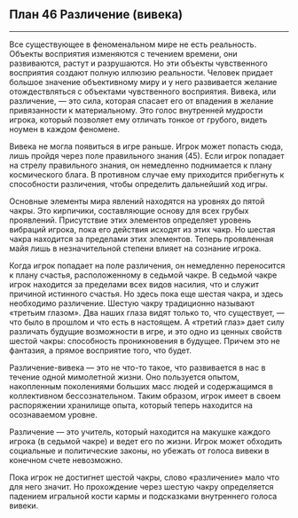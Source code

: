## План 46 Различение (вивека)


---
Все существующее в феноменальном мире не есть реальность. Объекты восприятия изменяются с течением времени, они развиваются, растут и разрушаются. Но эти объекты чувственного восприятия создают полную иллюзию реальности. Человек придает большое значение объективному миру и у него развивается желание отождествляться с объектами чувственного восприятия. Вивека, или различение, — это сила, которая спасает его от впадения в желание привязанности к материальному. Это голос внутренней мудрости игрока, который позволяет ему отличать тонкое от грубого, видеть ноумен в каждом феномене. 

Вивека не могла появиться в игре раньше. Игрок может попасть сюда, лишь пройдя через поле правильного знания (45). Если игрок попадает на стрелу правильного знания, он немедленно поднимается к плану космического блага. В противном случае ему приходится прибегнуть к способности различения, чтобы определить дальнейший ход игры. 

Основные элементы мира явлений находятся на уровнях до пятой чакры. Это кирпичики, составляющие основу для всех грубых проявлений. Присутствие этих элементов определяет уровень вибраций игрока, пока его действия исходят из этих чакр. Но шестая чакра находится за пределами этих элементов. Теперь проявленная майя лишь в незначительной степени влияет на сознание игрока. 

Когда игрок попадает на поле различения, он немедленно переносится к плану счастья, расположенному в седьмой чакре. В седьмой чакре игрок находится за пределами всех видов насилия, что и служит причиной истинного счастья. Но здесь пока еще шестая чакра, и здесь необходимо различение. Шестую чакру традиционно называют «третьим глазом». Два наших глаза видят только то, что существует, — что было в прошлом и что есть в настоящем. А «третий глаз» дает силу различать будущие возможности в игре, и это одно из ценных свойств шестой чакры: способность проникновения в будущее. Причем это не фантазия, а прямое восприятие того, что будет. 

Различение-вивека — это не что-то такое, что развивается в нас в течение одной мимолетной жизни. Оно пользуется опытом, накопленным поколениями больших масс людей и содержащимся в коллективном бессознательном. Таким образом, игрок имеет в своем распоряжении хранилище опыта, который теперь находится на осознаваемом уровне. 

Различение — это учитель, который находится на макушке каждого игрока (в седьмой чакре) и ведет его по жизни. Игрок может обходить социальные и политические законы, но убежать от голоса вивеки в конечном счете невозможно. 

Пока игрок не достигнет шестой чакры, слово «различение» мало что для него значит. Но прохождение через шестую чакру определяется падением игральной кости кармы и подсказками внутреннего голоса вивеки.

